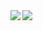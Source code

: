 <div style="display:flex;>
  <a style="margin-bottom:20px;" href="https://github.com/AmirHosseinKarimi/AmirHosseinKarimi">
    <img align="left" src="https://github-readme-stats.vercel.app/api?username=AmirHosseinKarimi&show_icons=true&hide=stars&icon_color=0366d6&line_height=30&include_all_commits" />
  </a>
  <a style="margin-bottom:20px;" href="https://github.com/AmirHosseinKarimi/AmirHosseinKarimi">
    <img src="https://github-readme-stats.vercel.app/api/top-langs/?username=AmirHosseinKarimi&layout=compact" />
  </a>
</div>

